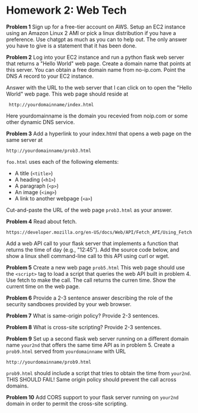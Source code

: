 <!--
This is homework for preparing for work on fling.

Compile this into a pdf using

  $ pandoc hw2.md -o hw2.pdf --pdf-engine=xelatex

-->

# Homework 2: Web Tech

**Problem 1** Sign up for a free-tier account on AWS.  Setup an EC2
instance using an Amazon Linux 2 AMI or pick a linux distribution if
you have a preference.  Use chatgpt as much as you can to help out.
The only answer you have to give is a statement that it has been done.

**Problem 2** Log into your EC2 instance and run a python flask web
server that returns a "Hello World" web page.  Create a domain name
that points at this server.  You can obtain a free domain name from
no-ip.com.   Point the DNS *A* record to your EC2 instance.

Answer with the URL to the web server that I can click on to open the
"Hello World" web page.  This web page should reside at

     http://yourdomainname/index.html

Here yourdomainname is the domain you recevied from noip.com or some other
dynamic DNS service.

**Problem 3**  Add a hyperlink to your index.html that opens a web page
on the same server at

    http://yourdomainname/prob3.html
  
`foo.html` uses each of the following elements:

  * A title (`<title>`)
  * A heading (`<h1>`)
  * A paragraph (`<p>`)
  * An image (`<img>`)
  * A link to another webpage (`<a>`)

Cut-and-paste the URL of the web page `prob3.html` as your answer.


**Problem 4** Read about fetch.

    https://developer.mozilla.org/en-US/docs/Web/API/Fetch_API/Using_Fetch

Add a web API call to your flask server that implements a
function that returns the time of day (e.g., "12:45").  Add the source code
below, and show a linux shell command-line call to this API using curl or wget.


**Problem 5**  Create a new web page `prob5.html` This web page should
use the `<script>` tag to load a script that queries the web API built
in problem 4.  Use fetch to make the call.   The call returns the
curren time.  Show the current time on the web page.  

  


**Problem 6** Provide a 2-3 sentence answer describing the role of
the security sandboxes provided by your web browser.


**Problem 7** What is same-origin policy? Provide 2-3 sentences.


**Problem 8** What is cross-site scripting?  Provide 2-3 sentences.


**Problem 9** Set up a second flask web server running on a different domain
name `your2nd` that offers the same time API as in problem 5.  Create a `prob9.html` served
from `yourdomainname` with URL

    http://yourdomainname/prob9.html

`prob9.html` should include a script that tries to obtain the time from `your2nd`.
THIS SHOULD FAIL!  Same origin policy should prevent the call across domains.


**Problem 10** Add CORS support to your flask server running on `your2nd` domain
in order to permit the cross-site scripting.



